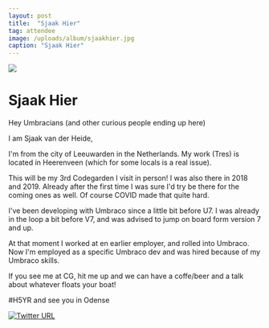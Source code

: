 ```yaml
---
layout: post
title:  "Sjaak Hier"
tag: attendee
image: /uploads/album/sjaakhier.jpg
caption: "Sjaak Hier"
---
```


![](/uploads/album/sjaakhier.jpg)
# Sjaak Hier

Hey Umbracians (and other curious people ending up here)

I am Sjaak van der Heide, 

I'm from the city of Leeuwarden in the Netherlands. My work (Tres) is located in Heerenveen (which for some locals is a real issue). 

This will be my 3rd Codegarden I visit in person! I was also there in 2018 and 2019. 
Already after the first time I was sure I'd try be there for the coming ones as well. Of course COVID made that quite hard. 

I've been developing with Umbraco since a little bit before U7. 
I was already in the loop a bit before V7, and was advised to jump on board form version 7 and up. 

At that moment I worked at en earlier employer, and rolled into Umbraco. 
Now I'm employed as a specific Umbraco dev and was hired because of my Umbraco skills. 

If you see me at CG, hit me up and we can have a coffe/beer and a talk about whatever floats your boat!

#H5YR and see you in Odense 

[![Twitter URL](https://img.shields.io/twitter/url/https/twitter.com/sjaakhier.svg?style=social&label=Follow%20%40sjaakhier)](https://twitter.com/sjaakhier)
